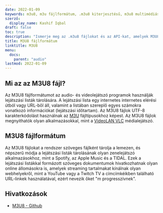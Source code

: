 ```yaml
---
date: 2022-01-09
keywords: m3u8, m3u fájlformátum, .m3u8 kiterjesztésű, m3u8 multimédiás lejátszási lista, m3u8 lejátszási lista formátum
szerző:
  display_name: Kashif Iqbal
draft: false
toc: true
description: "Ismerje meg az .m3u8 fájlokat és az API-kat, amelyek M3U8 fájlokat hozhatnak létre és nyithatnak meg."
title: M3U8 fájlformátum
linktitle: M3U8
menu:
  docs:
    parent: "audio"
lastmod: 2022-01-09
---
```


## Mi az az M3U8 fájl?

Az M3U8 fájlformátumot az audio- és videolejátszó programok használják lejátszási listák tárolására. A lejátszási lista egy internetes internetes elérési útból vagy URL-ből áll, valamint a listában szereplő egyes számokra vonatkozó információkat (lejátszási időtartam). Az M3U8 fájlok UTF-8 karakterkódolást használnak az [M3U](/hu/audio/m3u/) fájltípusokhoz képest. Az M3U8 fájlok megnyithatók olyan alkalmazásokkal, mint a [VideoLAN VLC](https://www.videolan.org/vlc/features.html) médialejátszó.

## M3U8 fájlformátum

Az M3U8 fájlokat a rendszer szöveges fájlként tárolja a lemezen, és népszerű módja a lejátszási listák tárolásának olyan zenelejátszó alkalmazásokhoz, mint a Spotify, az Apple Music és a TIDAL. Ezek a lejátszási listákkal formázott szöveges dokumentumok hivatkozhatnak olyan online állomásokra is, amelyek streaming tartalmakat kínálnak olyan webhelyekről, mint a YouTube vagy a Twitch TV a címcímkéikben található URL-linkek használatával, ezért nevezik őket "m progresszívnek".

## Hivatkozások ##

- [M3U8 - Github](https://gist.github.com/primaryobjects/7423d7982656a31e72542f60d30f9d30)

